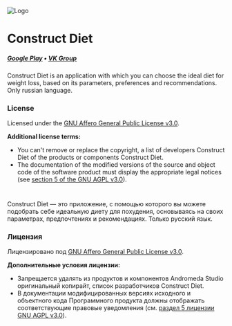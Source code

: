 ![Logo](https://pp.userapi.com/c849120/v849120284/1c3e26/hNzyR7pitdI.jpg)

# Construct Diet
##### [Google Play](https://play.google.com/store/apps/details?id=work.onelab.construct_diet) • [VK Group](https://vk.com/onelab)

Construct Diet is an application with which you can choose the ideal diet for weight loss, based on its parameters, preferences and recommendations. Only russian language.

### License

Licensed under the [GNU Affero General Public License v3.0](https://github.com/oneLab-Projects/Construct-Diet/blob/master/LICENSE).

**Additional license terms:**

* You can't remove or replace the copyright, a list of developers Construct Diet of the products or components Construct Diet.
* The documentation of the modified versions of the source and object code of the software product must display the appropriate legal notices (see [section 5 of the GNU AGPL v3.0](https://github.com/oneLab-Projects/Construct-Diet/blob/master/LICENSE#L196)).

#
Construct Diet — это приложение, с помощью которого вы можете подобрать себе идеальную диету для похудения, основываясь на своих параметрах, предпочтениях и рекомендациях. Только русский язык.

### Лицензия

Лицензировано под [GNU Affero General Public License v3.0](https://github.com/oneLab-Projects/Construct-Diet/blob/master/LICENSE).

**Дополнительные условия лицензии:**

* Запрещается удалять из продуктов и компонентов Andromeda Studio оригинальный копирайт, список разработчиков Construct Diet.
* В документации модифицированных версиях исходного и объектного кода Программного продукта должны отображать соответствующие правовые уведомления (см. [раздел 5 лицензии GNU AGPL v3.0](https://github.com/oneLab-Projects/Construct-Diet/blob/master/LICENSE#L196)).